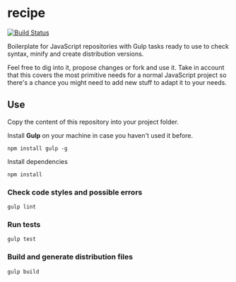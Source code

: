 # recipe

[![Build Status](https://travis-ci.org/jeremenichelli/recipe.svg)](https://travis-ci.org/jeremenichelli/recipe)

Boilerplate for JavaScript repositories with Gulp tasks ready to use to check syntax, minify and create distribution versions.

Feel free to dig into it, propose changes or fork and use it. Take in account that this covers the most primitive needs for a normal JavaScript project so there's a chance you might need to add new stuff to adapt it to your needs.

## Use

Copy the content of this repository into your project folder.

Install **Gulp** on your machine in case you haven't used it before.

```
npm install gulp -g
```

Install dependencies

```
npm install
```


### Check code styles and possible errors

```
gulp lint
```

### Run tests

```
gulp test
```

### Build and generate distribution files

```
gulp build
```

